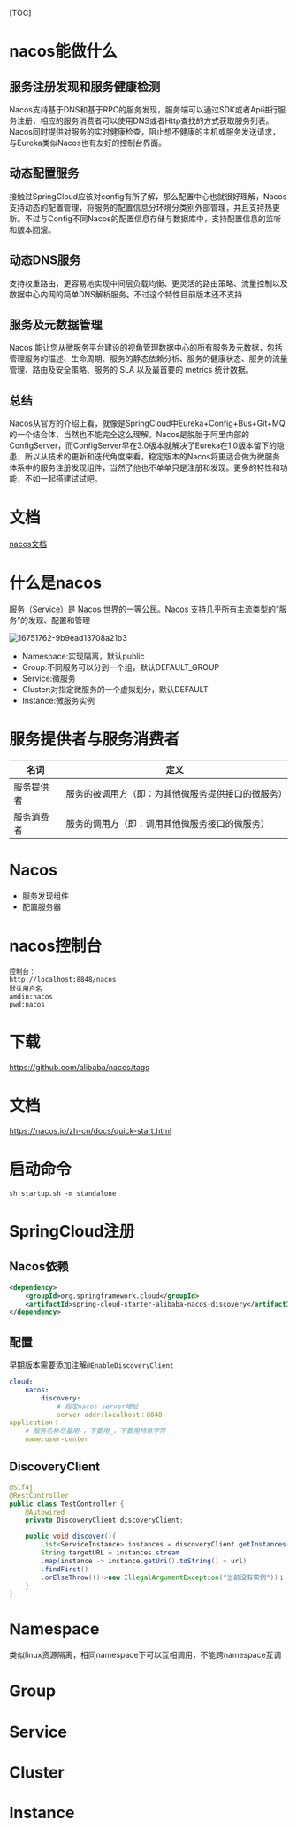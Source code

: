 [TOC]

# nacos能做什么
## 服务注册发现和服务健康检测
Nacos支持基于DNS和基于RPC的服务发现，服务端可以通过SDK或者Api进行服务注册，相应的服务消费者可以使用DNS或者Http查找的方式获取服务列表。Nacos同时提供对服务的实时健康检查，阻止想不健康的主机或服务发送请求，与Eureka类似Nacos也有友好的控制台界面。
## 动态配置服务
接触过SpringCloud应该对config有所了解，那么配置中心也就很好理解，Nacos支持动态的配置管理，将服务的配置信息分环境分类别外部管理，并且支持热更新。不过与Config不同Nacos的配置信息存储与数据库中，支持配置信息的监听和版本回滚。
## 动态DNS服务
支持权重路由，更容易地实现中间层负载均衡、更灵活的路由策略、流量控制以及数据中心内网的简单DNS解析服务。不过这个特性目前版本还不支持
## 服务及元数据管理
Nacos 能让您从微服务平台建设的视角管理数据中心的所有服务及元数据，包括管理服务的描述、生命周期、服务的静态依赖分析、服务的健康状态、服务的流量管理、路由及安全策略、服务的 SLA 以及最首要的 metrics 统计数据。
## 总结
Nacos从官方的介绍上看，就像是SpringCloud中Eureka+Config+Bus+Git+MQ的一个结合体，当然也不能完全这么理解。Nacos是脱胎于阿里内部的ConfigServer，而ConfigServer早在3.0版本就解决了Eureka在1.0版本留下的隐患，所以从技术的更新和迭代角度来看，稳定版本的Nacos将更适合做为微服务体系中的服务注册发现组件，当然了他也不单单只是注册和发现。更多的特性和功能，不如一起搭建试试吧。

# 文档
[nacos文档](https://nacos.io/zh-cn/docs/what-is-nacos.html)
# 什么是nacos
服务（Service）是 Nacos 世界的一等公民。Nacos 支持几乎所有主流类型的“服务”的发现、配置和管理

![16751762-9b9ead13708a21b3](https://gitee.com/caijingquan/imagebed/raw/master/1602319319_20200305001859644_1062184217.png)
+ Namespace:实现隔离，默认public
+ Group:不同服务可以分到一个组，默认DEFAULT_GROUP
+ Service:微服务
+ Cluster:对指定微服务的一个虚拟划分，默认DEFAULT
+ Instance:微服务实例

# 服务提供者与服务消费者
|   名词    |                   定义                    |
| -------- | ---------------------------------------- |
| 服务提供者 | 服务的被调用方（即：为其他微服务提供接口的微服务） |
| 服务消费者 | 服务的调用方（即：调用其他微服务接口的微服务）    |

# Nacos
+ 服务发现组件
+ 配置服务器

# nacos控制台
```
控制台：
http://localhost:8848/nacos
默认用户名
amdin:nacos
pwd:nacos
```

# 下载
https://github.com/alibaba/nacos/tags

# 文档
https://nacos.io/zh-cn/docs/quick-start.html

# 启动命令
```
sh startup.sh -m standalone
```

# SpringCloud注册
## Nacos依赖
```xml
<dependency>
    <groupId>org.springframework.cloud</groupId>
    <artifactId>spring-cloud-starter-alibaba-nacos-discovery</artifactId>
</dependency>
```

## 配置
早期版本需要添加注解`@EnableDiscoveryClient`
```yml
cloud:
    nacos:
        discovery:
            # 指定nacos server地址
            server-addr:localhost：8848
application：
    # 服务名称尽量用-，不要用_，不要用特殊字符
    name:user-center
```

## DiscoveryClient
```java
@Slf4j
@RestController
public class TestController {
    @Autowired
    private DiscoveryClient discoveryClient;

    public void discover(){
        List<ServiceInstance> instances = discoveryClient.getInstances("portname");
        String targetURL = instances.stream
        .map(instance -> instance.getUri().toString() + url)
        .findFirst()
        .orElseThrow(()->new IllegalArgumentException("当前没有实例"))；
    }
}
```

# Namespace
类似linux资源隔离，相同namespace下可以互相调用，不能跨namespace互调
# Group

# Service

# Cluster

# Instance

